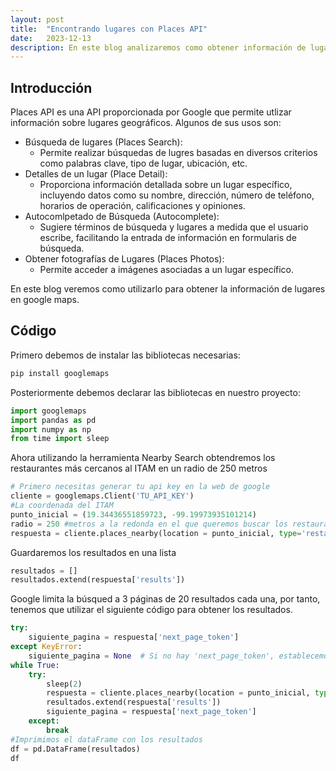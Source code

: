 ```yaml
---
layout: post
title:  "Encontrando lugares con Places API"
date:   2023-12-13
description: En este blog analizaremos como obtener información de lugares, como restaurantes, de una zona geográfica utilizando google Maps.
---
```


## Introducción 

Places API es una API proporcionada por Google que permite utlizar información sobre lugares geográficos. Algunos de sus usos son:

* Búsqueda de lugares (Places Search): 
  * Permite realizar búsquedas de lugres basadas en diversos criterios como palabras clave, tipo de lugar, ubicación, etc.
* Detalles de un lugar (Place Detail):
  * Proporciona información detallada sobre un lugar específico, incluyendo datos como su nombre, dirección, número de teléfono, horarios de operación, calificaciones y opiniones.
* Autocomlpetado de Búsqueda (Autocomplete):
  * Sugiere términos de búsqueda y lugares a medida que el usuario escribe, facilitando la entrada de información en formularis de búsqueda.
* Obtener fotografías de Lugares (Places Photos):
  * Permite acceder a imágenes asociadas a un lugar específico.

En este blog veremos como utilizarlo para obtener la información de lugares en google maps.

## Código

Primero debemos de instalar las bibliotecas necesarias: 
```python
pip install googlemaps
```

Posteriormente debemos declarar las bibliotecas en nuestro proyecto: 
```python
import googlemaps
import pandas as pd
import numpy as np
from time import sleep
```

Ahora utilizando la herramienta Nearby Search obtendremos los restaurantes más cercanos al ITAM en un radio de 250 metros

```python 
# Primero necesitas generar tu api key en la web de google 
cliente = googlemaps.Client('TU_API_KEY')
#La coordenada del ITAM
punto_inicial = (19.34436551859723, -99.19973935101214)
radio = 250 #metros a la redonda en el que queremos buscar los restaurantes
respuesta = cliente.places_nearby(location = punto_inicial, type='restaurant', radius=radio)
```

Guardaremos los resultados en una lista

```python
resultados = []
resultados.extend(respuesta['results'])
```

Google limita la búsqued a 3 páginas de 20 resultados cada una, por tanto, tenemos que utilizar el siguiente código para obtener los resultados.

```python
try:
    siguiente_pagina = respuesta['next_page_token']
except KeyError:
    siguiente_pagina = None  # Si no hay 'next_page_token', establecemos el valor en None y salimos del bucle
while True: 
    try: 
        sleep(2)
        respuesta = cliente.places_nearby(location = punto_inicial, type='restaurant',radius=radio,page_token=siguiente_pagina)
        resultados.extend(respuesta['results'])
        siguiente_pagina = respuesta['next_page_token']
    except: 
        break
#Imprimimos el dataFrame con los resultados
df = pd.DataFrame(resultados)
df
```